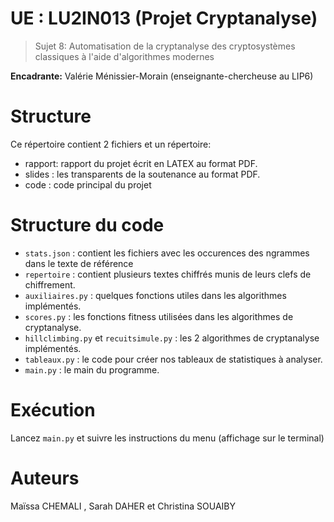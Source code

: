 # UE : LU2IN013 (Projet Cryptanalyse)

>Sujet 8: Automatisation de la cryptanalyse des cryptosystèmes classiques à l'aide d'algorithmes modernes
>
**Encadrante:** Valérie Ménissier-Morain (enseignante-chercheuse au LIP6)

# Structure 
Ce répertoire contient 2 fichiers et un répertoire:
- rapport: rapport du projet écrit en LATEX au format PDF.
- slides : les transparents de la soutenance au format PDF. 
- code : code principal du projet

# Structure du code 
- ```stats.json``` : contient les fichiers avec les occurences des ngrammes dans le texte de référence
- ``repertoire`` : contient plusieurs textes chiffrés munis de leurs clefs de chiffrement.
- ``auxiliaires.py`` : quelques fonctions utiles dans les algorithmes implémentés.
- ``scores.py`` : les fonctions fitness utilisées dans les algorithmes de cryptanalyse.
- ``hillclimbing.py`` et ``recuitsimule.py`` : les 2 algorithmes de cryptanalyse implémentés.
- ``tableaux.py`` : le code pour créer nos tableaux de statistiques à analyser.
- ``main.py`` : le main du programme.

# Exécution 
Lancez ``main.py`` et suivre les instructions du menu (affichage sur le terminal)

# Auteurs 
Maïssa CHEMALI  , Sarah DAHER  et Christina SOUAIBY  
